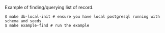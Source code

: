 
Example of finding/querying list of record.

```
$ make db-local-init # ensure you have local postgresql running with schema and seeds
$ make example-find # run the example
```